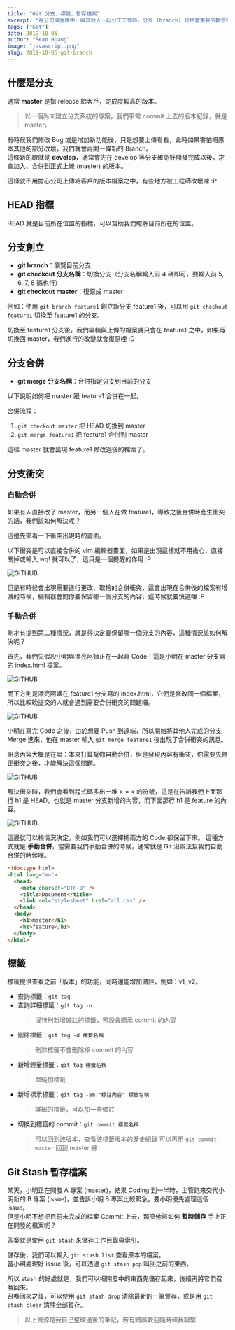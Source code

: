 ```yaml
---
title: "Git 分支、標籤、暫存檔案"
excerpt: "在公司或團隊中，與其他人一起分工工作時，分支 (branch) 是相當重要的觀念喔。"
tags: ["Git"]
date: 2019-10-05
author: "Sean Huang"
image: "javascript.png"
slug: 2019-10-05-git-branch
---
```


## 什麼是分支

通常 **master** 是指 release 給客戶，完成度較高的版本。

> 以一個尚未建立分支系統的專案，我們平常 commit 上去的版本紀錄，就是 master。

有時候我們修改 Bug 或是增加新功能後，只是想要上傳看看，此時如果害怕把原本其他的部分改壞，我們就會再開一條新的 Branch。  
這條新的線就是 **develop**，通常會先在 develop 等分支確認好開發完成以後，才會加入、合併到正式上線 (master) 的版本。

這樣就不用擔心公司上傳給客戶的版本檔案之中，有些地方被工程師改壞哩 :P

## HEAD 指標

HEAD 就是目前所在位置的指標，可以幫助我們瞭解目前所在的位置。

## 分支創立

- **git branch**：瀏覽目前分支
- **git checkout 分支名稱**：切換分支（分支名稱輸入前 4 碼即可，要輸入前 5, 6, 7, 8 碼也行）
- **git checkout master**：復原成 master

例如：使用 `git branch feature1` 創立新分支 feature1 後，可以用 `git checkout feature1` 切換至 feature1 的分支。

切換至 feature1 分支後，我們編輯與上傳的檔案就只會在 feature1 之中，如果再切換回 master，我們進行的改變就會復原哩 :D

## 分支合併

- **git merge 分支名稱**：合併指定分支到目前的分支

以下說明如何把 master 跟 feature1 合併在一起。

合併流程：

1. `git checkout master` 把 HEAD 切換到 master
2. `git merge feature1` 把 feature1 合併到 master

這樣 master 就會出現 feature1 修改過後的檔案了。

## 分支衝突

### 自動合併

如果有人直接改了 master，而另一個人在做 feature1，導致之後合併時產生衝突的話，我們該如何解決呢？

這邊先來看一下衝突出現時的畫面。

以下衝突是可以直接合併的 vim 編輯器畫面，如果是出現這樣就不用擔心，直接關掉或輸入 wq! 就可以了，這只是一個提醒的作用 :P

![GITHUB](https://i.imgur.com/LpJyKaD.png)

但是有時候會出現需要進行更改、取捨的合併衝突，這會出現在合併後的檔案有增減的時候，編輯器會問你要保留哪一個分支的內容，這時候就要慎選哩 :P

### 手動合併

剛才有提到第二種情況，就是得決定要保留哪一個分支的內容，這種情況該如何解決呢？

首先，我們先假設小明與漂亮阿姨正在一起寫 Code！這是小明在 master 分支寫的 index.html 檔案。

![GITHUB](https://i.imgur.com/ojjpCv5.png?1)

而下方則是漂亮阿姨在 feature1 分支寫的 index.html，它們是修改同一個檔案，所以比較晚提交的人就會遇到需要合併衝突的問題囉。

![GITHUB](https://i.imgur.com/baEAUF3.png?3)

小明在寫完 Code 之後，由於想要 Push 到遠端，所以開始將其他人完成的分支 Merge 進來，他在 master 輸入 `git merge feature1` 後出現了合併衝突的訊息。

訊息內容大概是在說：本來打算幫你自動合併，但是發現內容有衝突，你需要先修正衝突之後，才能解決這個問題。

![GITHUB](https://i.imgur.com/4i9wkfg.png)

解決衝突時，我們會看到程式碼多出一堆 > = < 的符號，這是在告訴我們上面那行 h1 是 HEAD，也就是 master 分支新增的內容，而下面那行 h1 是 feature 的內容。

![GITHUB](https://i.imgur.com/CUW3QIE.png)

這邊就可以視情況決定，例如我們可以選擇把兩方的 Code 都保留下來。
這種方式就是 **手動合併**，當需要我們手動合併的時候，通常就是 Git 沒辦法幫我們自動合併的時候哩。

```html
<!doctype html>
<html lang="en">
  <head>
    <meta charset="UTF-8" />
    <title>Document</title>
    <link rel="stylesheet" href="all.css" />
  </head>
  <body>
    <h1>master</h1>
    <h1>feature</h1>
  </body>
</html>
```

## 標籤

標籤提供查看之前「版本」的功能，同時還能增加備註，例如：v1, v2。

- 查詢標籤：`git tag`
- 查詢詳細標籤：`git tag -n`
  > 沒特別新增備註的標籤，預設會顯示 commit 的內容
- 刪除標籤：`git tag -d 標籤名稱`
  > 刪除標籤不會刪除掉 commit 的內容
- 新增輕量標籤：`git tag 標籤名稱`
  > 單純加標籤
- 新增標示標籤：`git tag -am "標註內容" 標籤名稱`
  > 詳細的標籤，可以加一些備註
- 切換到標籤的 commit：`git commit 標籤名稱`
  > 可以回到該版本，查看該標籤版本的歷史紀錄
  > 可以再用 `git commit master` 回到 master 線

## Git Stash 暫存檔案

某天，小明正在開發 A 專案 (master)，結果 Coding 到一半時，主管跑來交代小明新的 B 專案 (issue)，並告訴小明 B 專案比較緊急，要小明優先處理這個 issue。  
但是小明不想把目前未完成的檔案 Commit 上去，那麼他該如何 **暫時儲存** 手上正在開發的檔案呢？

答案就是使用 `git stash` 來儲存工作目錄與索引。

儲存後，我們可以輸入 `git stash list` 查看原本的檔案。  
當小明處理好 issue 後，可以透過 `git stash pop` 叫回之前的東西。

所以 stash 的好處就是，我們可以把開發中的東西先儲存起來，後續再將它們召喚回來。  
召喚回來之後，可以使用 `git stash drop` 清除最新的一筆暫存，或是用 `git stash clear` 清除全部暫存。

> 以上資源是我自己整理過後的筆記，若有錯誤歡迎隨時和我聯繫
